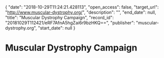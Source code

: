{
  "date": "2018-10-29T11:24:21.428113", 
  "open_access": false, 
  "target_url": "http://www.muscular-dystrophy.org/", 
  "description": "", 
  "end_date": null, 
  "title": "Muscular Dystrophy Campaign", 
  "record_id": "20181029T112421/eRF7AfnA5hgZai6r9bzHKQ==", 
  "publisher": "muscular-dystrophy.org", 
  "start_date": null
}

# Muscular Dystrophy Campaign

